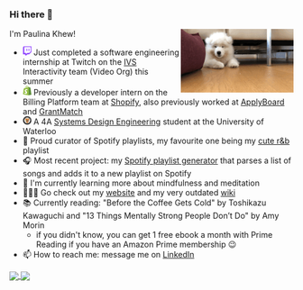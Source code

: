 ### Hi there 👋
I'm Paulina Khew!
<img align="right" alt="GIF" src="https://github.com/Paulinakhew/wiki/blob/master/.gitbook/assets/happy.gif" />

- <img src="static/twitch_logo.png" width=15> Just completed a software engineering internship at Twitch on the [IVS](https://aws.amazon.com/ivs/) Interactivity team (Video Org) this summer
- <img src="static/shopify_logo.png" width=15> Previously a developer intern on the Billing Platform team at [Shopify](https://www.shopify.ca/), also previously worked at [ApplyBoard](https://www.applyboard.com/) and [GrantMatch](https://ca.grantmatch.com/)
- <img src="static/uw_logo.svg" width=15> A 4A [Systems Design Engineering](https://uwaterloo.ca/future-students/programs/systems-design-engineering) student at the University of Waterloo
- 🎵 Proud curator of Spotify playlists, my favourite one being my [cute r&b](https://open.spotify.com/playlist/3ODsqsU2SCPBHs3neKkMDx?si=e3ca2b64ced04ddb) playlist
- 🎧 Most recent project: my [Spotify playlist generator](https://create-spotify-playlist.herokuapp.com/) that parses a list of songs and adds it to a new playlist on Spotify
- 🌱 I'm currently learning more about mindfulness and meditation
- 👩🏻‍💻 Go check out my [website](https://paulinakhew.me/) and my very outdated [wiki](https://wiki.paulinakhew.me/)
- 📚 Currently reading: "Before the Coffee Gets Cold" by Toshikazu Kawaguchi and "13 Things Mentally Strong People Don’t Do" by Amy Morin
  - if you didn't know, you can get 1 free ebook a month with Prime Reading if you have an Amazon Prime membership 😉
- 📫 How to reach me: message me on [LinkedIn](https://www.linkedin.com/in/paulinakhew/)

<a href="https://github-readme-stats.vercel.app/api?username=paulinakhew&count_private=true&show_icons=true&theme=cobalt&include_all_commits=true">
  <img align="center" src="https://github-readme-stats.vercel.app/api?username=paulinakhew&count_private=true&show_icons=true&theme=cobalt&include_all_commits=true" />
</a>
<a href="https://github-readme-stats.vercel.app/api/top-langs/?username=paulinakhew&theme=cobalt&layout=compact">
  <img align="center" src="https://github-readme-stats.vercel.app/api/top-langs/?username=paulinakhew&theme=cobalt&layout=compact" />
</a>
